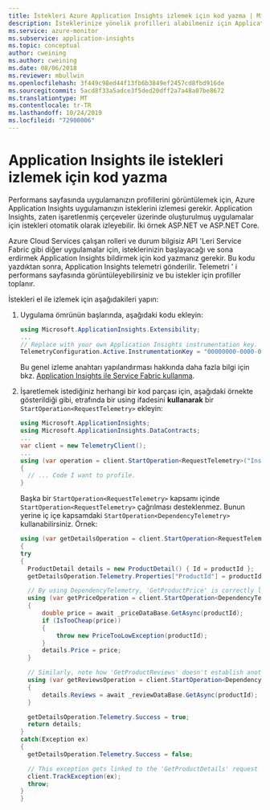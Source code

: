 ```yaml
---
title: İstekleri Azure Application Insights izlemek için kod yazma | Microsoft Docs
description: İsteklerinize yönelik profilleri alabilmeniz için Application Insights olan istekleri izlemek için kod yazın.
ms.service: azure-monitor
ms.subservice: application-insights
ms.topic: conceptual
author: cweining
ms.author: cweining
ms.date: 08/06/2018
ms.reviewer: mbullwin
ms.openlocfilehash: 3f449c98ed44f13fb6b3849ef2457cd8fbd916de
ms.sourcegitcommit: 5acd8f33a5adce3f5ded20dff2a7a48a07be8672
ms.translationtype: MT
ms.contentlocale: tr-TR
ms.lasthandoff: 10/24/2019
ms.locfileid: "72900006"
---
```

# <a name="write-code-to-track-requests-with-application-insights"></a>Application Insights ile istekleri izlemek için kod yazma

Performans sayfasında uygulamanızın profillerini görüntülemek için, Azure Application Insights uygulamanızın isteklerini izlemesi gerekir. Application Insights, zaten işaretlenmiş çerçeveler üzerinde oluşturulmuş uygulamalar için istekleri otomatik olarak izleyebilir. İki örnek ASP.NET ve ASP.NET Core. 

Azure Cloud Services çalışan rolleri ve durum bilgisiz API 'Leri Service Fabric gibi diğer uygulamalar için, isteklerinizin başlayacağı ve sona erdirmek Application Insights bildirmek için kod yazmanız gerekir. Bu kodu yazdıktan sonra, Application Insights telemetri gönderilir. Telemetri ' i performans sayfasında görüntüleyebilirsiniz ve bu istekler için profiller toplanır. 

İstekleri el ile izlemek için aşağıdakileri yapın:

  1. Uygulama ömrünün başlarında, aşağıdaki kodu ekleyin:  

        ```csharp
        using Microsoft.ApplicationInsights.Extensibility;
        ...
        // Replace with your own Application Insights instrumentation key.
        TelemetryConfiguration.Active.InstrumentationKey = "00000000-0000-0000-0000-000000000000";
        ```
      Bu genel izleme anahtarı yapılandırması hakkında daha fazla bilgi için bkz. [Application Insights ile Service Fabric kullanma](https://github.com/Azure-Samples/service-fabric-dotnet-getting-started/blob/dev/appinsights/ApplicationInsights.md).  

  1. İşaretlemek istediğiniz herhangi bir kod parçası için, aşağıdaki örnekte gösterildiği gibi, etrafında bir using ifadesini **kullanarak** bir `StartOperation<RequestTelemetry>` ekleyin:

        ```csharp
        using Microsoft.ApplicationInsights;
        using Microsoft.ApplicationInsights.DataContracts;
        ...
        var client = new TelemetryClient();
        ...
        using (var operation = client.StartOperation<RequestTelemetry>("Insert_Your_Custom_Event_Unique_Name"))
        {
          // ... Code I want to profile.
        }
        ```

        Başka bir `StartOperation<RequestTelemetry>` kapsamı içinde `StartOperation<RequestTelemetry>` çağrılması desteklenmez. Bunun yerine iç içe kapsamdaki `StartOperation<DependencyTelemetry>` kullanabilirsiniz. Örnek:  
        
        ```csharp
        using (var getDetailsOperation = client.StartOperation<RequestTelemetry>("GetProductDetails"))
        {
        try
        {
          ProductDetail details = new ProductDetail() { Id = productId };
          getDetailsOperation.Telemetry.Properties["ProductId"] = productId.ToString();
        
          // By using DependencyTelemetry, 'GetProductPrice' is correctly linked as part of the 'GetProductDetails' request.
          using (var getPriceOperation = client.StartOperation<DependencyTelemetry>("GetProductPrice"))
          {
              double price = await _priceDataBase.GetAsync(productId);
              if (IsTooCheap(price))
              {
                  throw new PriceTooLowException(productId);
              }
              details.Price = price;
          }
        
          // Similarly, note how 'GetProductReviews' doesn't establish another RequestTelemetry.
          using (var getReviewsOperation = client.StartOperation<DependencyTelemetry>("GetProductReviews"))
          {
              details.Reviews = await _reviewDataBase.GetAsync(productId);
          }
        
          getDetailsOperation.Telemetry.Success = true;
          return details;
        }
        catch(Exception ex)
        {
          getDetailsOperation.Telemetry.Success = false;
        
          // This exception gets linked to the 'GetProductDetails' request telemetry.
          client.TrackException(ex);
          throw;
        }
        }
        ```
